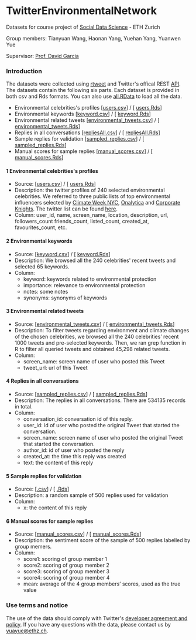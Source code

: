 # TwitterEnvironmentalNetwork
Datasets for course project of [Social Data Science](https://github.com/dgarcia-eu/SocialDataScience) - ETH Zurich

Group members: Tianyuan Wang, Haonan Yang, Yuehan Yang, Yuanwen Yue

Supervisor: [Prof. David Garcia](http://dgarcia.eu/)

### Introduction

The datasets were collected using [rtweet](https://github.com/ropensci/rtweet) and Twitter's offical REST [API](https://developer.twitter.com/en/docs/twitter-api). The datasets contain the following six parts. Each dataset is provided in both csv and Rds formats. You can also use [all.RData]() to load all the data.

- Environmental celebrities's profiles [[users.csv](users.csv)] / [ [users.Rds](users.Rds)]
- Environmental keywords [[keyword.csv](keyword.csv)] / [ [keyword.Rds](keyword.Rds)]
- Environmental related tweets [[environmental_tweets.csv](environmental_tweets.csv)] / [ [environmental_tweets.Rds](environmental_tweets.Rds)]
- Replies in all conversations [[repliesAll.csv](repliesAll.csv)] / [ [repliesAll.Rds](repliesAll.Rds)]
- Sample replies for validation [[sampled_replies.csv](sampled_replies.csv)] / [ [sampled_replies.Rds](sampled_replies.Rds)]
- Manual scores for sample replies [[manual_scores.csv](manual_scores.csv)] / [ [manual_scores.Rds](manual_scores.Rds)]


####  1 Environmental celebrities's profiles
- Source: [[users.csv](users.csv)] / [ [users.Rds](users.Rds)]
- Description: the twitter profiles of 240 selected environmental celebrities. We referred  to three public lists of top environmental influencers selected by [Climate Week NYC](https://www.climateweeknyc.org/climate-groups-top-100-twitter-accounts-2020), [Onalytica](https://onalytica.com/blog/posts/environmental-sustainability-top-100-influencers/) and [Corporate Knights](https://www.corporateknights.com/channels/connected-planet/top-100-eco-influencers-twitter-14295615/). The twitter list can be found [here](https://twitter.com/i/lists/1371127388474462208).
- Column: user_id, name, screen_name, location, description, url, followers_count	friends_count, listed_count, created_at, favourites_count, etc.

####  2 Environmental keywords
- Source: [[keyword.csv](keyword.csv)] / [ [keyword.Rds](keyword.Rds)]
- Description: We browsed all the 240 celebrities' recent tweets and selected 65 keywords.
- Column: 
  - keyword: keywords related to environmental protection
  - importance: relevance to environmental protection
  - notes: some notes
  - synonyms: synonyms of keywords

####  3 Environmental related tweets
- Source: [[environmental_tweets.csv](environmental_tweets.csv)] / [ [environmental_tweets.Rds](environmental_tweets.Rds)]
- Description: To filter tweets regarding environment and climate changes of the chosen celebrities, we browsed all the 240 celebrities’ recent 1000 tweets and pre-selected keywords. Then, we ran grep function in R to filter all queried tweets and obtained 45,298 related tweets.
- Column: 
  - screen_name:  screen name of user who posted  this Tweet
  - tweet_url: url of this Tweet

####  4 Replies in all conversations
- Source: [[sampled_replies.csv](sampled_replies.csv)] / [ [sampled_replies.Rds](sampled_replies.Rds)]
- Description: The replies in all conversations. There are 534135 records in total.
- Column:
  - conversation_id: conversation id of this reply.
  - user_id: id of user who posted  the original Tweet that started the conversation. 
  - screen_name: screen name of user who posted  the original Tweet that started the conversation. 
  - author_id: id of user who posted the reply
  - created_at: the time this reply was created
  - text: the content of this reply

####  5 Sample replies for validation
- Source: [[.csv]()] / [ [.Rds]()]
- Description: a random sample of 500 replies used for validation
- Column: 
  - x: the content of this reply
  
####  6 Manual scores for sample replies
- Source: [[manual_scores.csv](manual_scores.csv)] / [ [manual_scores.Rds](manual_scores.Rds)]
- Description: the sentiment score of the sample of 500 replies labelled by group memers.
- Column: 
  - score1: scoring of group member 1
  - score2: scoring of group member 2
  - score3: scoring of group member 3
  - score4: scoring of group member 4
  - mean: average of the 4 group members’ scores, used as the true value

###  Use terms and notice

The use of the data should comply with Twitter's [developer agreement and policy](https://developer.twitter.com/en/developer-terms/agreement-and-policy). If you have any questions with the data, please contact us by yuayue@ethz.ch.
